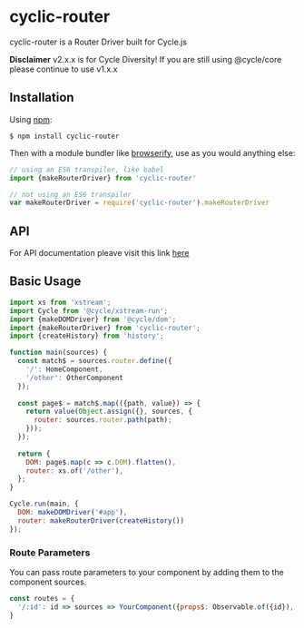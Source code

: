 # cyclic-router
cyclic-router is a Router Driver built for Cycle.js

**Disclaimer** v2.x.x is for Cycle Diversity!
If you are still using @cycle/core please continue to use v1.x.x

## Installation

Using [npm](https://www.npmjs.com/):

    $ npm install cyclic-router

Then with a module bundler like [browserify](http://browserify.org/), use as you would anything else:

```js
// using an ES6 transpiler, like babel
import {makeRouterDriver} from 'cyclic-router'

// not using an ES6 transpiler
var makeRouterDriver = require('cyclic-router').makeRouterDriver
```

## API

For API documentation pleave visit this link [here](http://tylors.github.io/cyclic-router/docs/)

## Basic Usage

```js
import xs from 'xstream';
import Cycle from '@cycle/xstream-run';
import {makeDOMDriver} from '@cycle/dom';
import {makeRouterDriver} from 'cyclic-router';
import {createHistory} from 'history';

function main(sources) {
  const match$ = sources.router.define({
    '/': HomeComponent,
    '/other': OtherComponent
  });
  
  const page$ = match$.map(({path, value}) => {
    return value(Object.assign({}, sources, {
      router: sources.router.path(path);
    }));
  });
  
  return {
    DOM: page$.map(c => c.DOM).flatten(),
    router: xs.of('/other'),
  };
}

Cycle.run(main, {
  DOM: makeDOMDriver('#app'),
  router: makeRouterDriver(createHistory())
});
```

### Route Parameters

You can pass route parameters to your component by adding them to the component sources.

```js
const routes = {
  '/:id': id => sources => YourComponent({props$: Observable.of({id}), ...sources})
}
```
